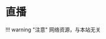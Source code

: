 # 直播
!!! warning "注意"
    网络资源，与本站无关

<div id="dplayer"></div>

<html>
<head>
    <meta name="referrer" content="never">
</head>

<body>
    <script src="https://nananiji.zzzhxxx.top/js/md5.js"></script>
    <script src="https://nananiji.zzzhxxx.top/js/hls.min.js"></script>
    <script src="https://nananiji.zzzhxxx.top/js/DPlayer.min.js"></script>
    <script>
        const dp2 = new DPlayer({
        container: document.getElementById('dplayer'),
        live: true,
        danmaku: true,
        
        video: {
            url: 'https://bcovlive-a.akamaihd.net/9eed6cee69614bbdb584a2b2ba1fe72f/ap-northeast-1/6160987587001/profile_0/chunklist.m3u8',
            type: 'hls',
        },
        danmaku: {
            id: md5('anniversary2022day1night'),
            api: "https://danmu.zzzhxxx.top/"
        },
        contextmenu: [
        {
            text: '227WiKi',
            link: 'https://github.com/227WiKi/227WiKi',
        },
        ]
    });
    console.log(dp.plugins.hls);
    </script>
</body>
</html>
